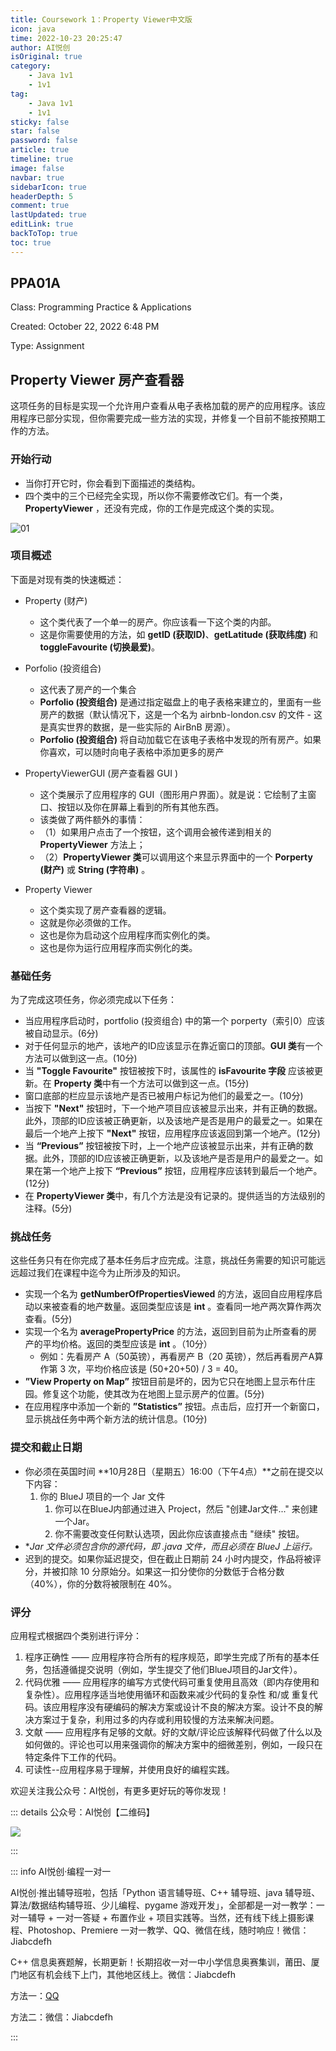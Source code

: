 ```yaml
---
title: Coursework 1：Property Viewer中文版
icon: java
time: 2022-10-23 20:25:47
author: AI悦创
isOriginal: true
category: 
    - Java 1v1
    - 1v1
tag:
    - Java 1v1
    - 1v1
sticky: false
star: false
password: false
article: true
timeline: true
image: false
navbar: true
sidebarIcon: true
headerDepth: 5
comment: true
lastUpdated: true
editLink: true
backToTop: true
toc: true
---
```


## PPA01A

Class: Programming Practice & Applications

Created: October 22, 2022 6:48 PM

Type: Assignment

## Property Viewer 房产查看器

这项任务的目标是实现一个允许用户查看从电子表格加载的房产的应用程序。该应用程序已部分实现，但你需要完成一些方法的实现，并修复一个目前不能按预期工作的方法。



### 开始行动

- 当你打开它时，你会看到下面描述的类结构。
- 四个类中的三个已经完全实现，所以你不需要修改它们。有一个类，**PropertyViewer** ，还没有完成，你的工作是完成这个类的实现。

![01](./01-Coursework-1-Property-Viewer-zh.assets/01.png)



### 项目概述

下面是对现有类的快速概述：

- Property (财产)
    - 这个类代表了一个单一的房产。你应该看一下这个类的内部。
    - 这是你需要使用的方法，如 **getID (获取ID)**、**getLatitude (获取纬度)** 和 **toggleFavourite (切换最爱)**。

- Porfolio (投资组合)
    - 这代表了房产的一个集合
    - **Porfolio (投资组合)** 是通过指定磁盘上的电子表格来建立的，里面有一些房产的数据（默认情况下，这是一个名为 airbnb-london.csv 的文件 - 这是真实世界的数据，是一些实际的 AirBnB 房源）。
    - **Porfolio (投资组合)** 将自动加载它在该电子表格中发现的所有房产。如果你喜欢，可以随时向电子表格中添加更多的房产

- PropertyViewerGUI (房产查看器 GUI )
    - 这个类展示了应用程序的 GUI（图形用户界面）。就是说：它绘制了主窗口、按钮以及你在屏幕上看到的所有其他东西。
    - 该类做了两件额外的事情：
    - （1）如果用户点击了一个按钮，这个调用会被传递到相关的 **PropertyViewer** 方法上；
    - （2）**PropertyViewer 类**可以调用这个来显示界面中的一个 **Porperty (财产)** 或 **String (字符串)** 。
- Property Viewer
    - 这个类实现了房产查看器的逻辑。
    - 这就是你必须做的工作。
    - 这也是你为启动这个应用程序而实例化的类。
    - 这也是你为运行应用程序而实例化的类。




### 基础任务

为了完成这项任务，你必须完成以下任务：

- 当应用程序启动时，portfolio (投资组合) 中的第一个 porperty（索引0）应该被自动显示。(6分)
- 对于任何显示的地产，该地产的ID应该显示在靠近窗口的顶部。**GUI 类**有一个方法可以做到这一点。(10分)
- 当 **"Toggle Favourite"** 按钮被按下时，该属性的 **isFavourite 字段** 应该被更新。在 **Property 类**中有一个方法可以做到这一点。(15分)
- 窗口底部的栏应显示该地产是否已被用户标记为他们的最爱之一。(10分)
- 当按下 **"Next"** 按钮时，下一个地产项目应该被显示出来，并有正确的数据。此外，顶部的ID应该被正确更新，以及该地产是否是用户的最爱之一。如果在最后一个地产上按下 **"Next"** 按钮，应用程序应该返回到第一个地产。(12分)
- 当 **“Previous”** 按钮被按下时，上一个地产应该被显示出来，并有正确的数据。此外，顶部的ID应该被正确更新，以及该地产是否是用户的最爱之一。如果在第一个地产上按下 **“Previous”** 按钮，应用程序应该转到最后一个地产。(12分)
- 在 **PropertyViewer 类**中，有几个方法是没有记录的。提供适当的方法级别的注释。(5分)



### 挑战任务

这些任务只有在你完成了基本任务后才应完成。注意，挑战任务需要的知识可能远远超过我们在课程中迄今为止所涉及的知识。

- 实现一个名为 **getNumberOfPropertiesViewed** 的方法，返回自应用程序启动以来被查看的地产数量。返回类型应该是 **int** 。查看同一地产两次算作两次查看。(5分)
- 实现一个名为 **averagePropertyPrice** 的方法，返回到目前为止所查看的房产的平均价格。返回的类型应该是 **int** 。（10分）
    - 例如：先看房产 A（50英镑），再看房产 B（20 英镑），然后再看房产A算作第 3 次，平均价格应该是 (50+20+50) / 3 = 40。
- **”View Property on Map”** 按钮目前是坏的，因为它只在地图上显示布什庄园。修复这个功能，使其改为在地图上显示房产的位置。(5分)
- 在应用程序中添加一个新的 **”Statistics”** 按钮。点击后，应打开一个新窗口，显示挑战任务中两个新方法的统计信息。(10分)



### 提交和截止日期

- 你必须在英国时间 **10月28日（星期五）16:00（下午4点）**之前在提交以下内容：
    1. 你的 BlueJ 项目的一个 Jar 文件
        1. 你可以在BlueJ内部通过进入 Project，然后 "创建Jar文件..." 来创建一个Jar。
        2. 你不需要改变任何默认选项，因此你应该直接点击 "继续" 按钮。
- **Jar 文件必须包含你的源代码，即 *.java 文件，而且必须在 BlueJ 上运行。**
- 迟到的提交。如果你延迟提交，但在截止日期前 24 小时内提交，作品将被评分，并被扣除 10 分原始分。如果这一扣分使你的分数低于合格分数（40%），你的分数将被限制在 40%。



### 评分

应用程式根据四个类别进行评分：

1. 程序正确性 —— 应用程序符合所有的程序规范，即学生完成了所有的基本任务，包括遵循提交说明（例如，学生提交了他们BlueJ项目的Jar文件）。
2. 代码优雅 —— 应用程序的编写方式使代码可重复使用且高效（即内存使用和复杂性）。应用程序适当地使用循环和函数来减少代码的复杂性 和/或 重复代码。该应用程序没有硬编码的解决方案或设计不良的解决方案。设计不良的解决方案过于复杂，利用过多的内存或利用较慢的方法来解决问题。
3. 文献 —— 应用程序有足够的文献。好的文献/评论应该解释代码做了什么以及如何做的。评论也可以用来强调你的解决方案中的细微差别，例如，一段只在特定条件下工作的代码。
4. 可读性--应用程序易于理解，并使用良好的编程实践。

欢迎关注我公众号：AI悦创，有更多更好玩的等你发现！

::: details 公众号：AI悦创【二维码】

![](/gzh.jpg)

:::

::: info AI悦创·编程一对一

AI悦创·推出辅导班啦，包括「Python 语言辅导班、C++ 辅导班、java 辅导班、算法/数据结构辅导班、少儿编程、pygame 游戏开发」，全部都是一对一教学：一对一辅导 + 一对一答疑 + 布置作业 + 项目实践等。当然，还有线下线上摄影课程、Photoshop、Premiere 一对一教学、QQ、微信在线，随时响应！微信：Jiabcdefh

C++ 信息奥赛题解，长期更新！长期招收一对一中小学信息奥赛集训，莆田、厦门地区有机会线下上门，其他地区线上。微信：Jiabcdefh

方法一：[QQ](http://wpa.qq.com/msgrd?v=3&uin=1432803776&site=qq&menu=yes)

方法二：微信：Jiabcdefh

:::

